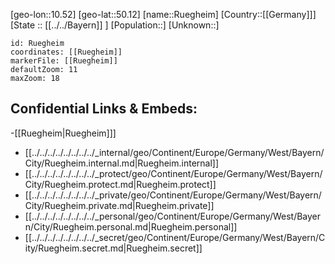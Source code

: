 ﻿---
location: [50.12,10.52]
mapzoom: [7,12] 
mapmarker: city 
type: City
tags:
- geo/City


SpocWebEntityId: 33844
isDeleted: false
confidential: public

---
[geo-lon::10.52]
[geo-lat::50.12]
[name::Ruegheim]
[Country::[[Germany]]]
[State :: [[../../Bayern]] ]
[Population::]
[Unknown::]


```leaflet
id: Ruegheim
coordinates: [[Ruegheim]]
markerFile: [[Ruegheim]]
defaultZoom: 11 
maxZoom: 18
```


## Confidential Links & Embeds: 
-[[Ruegheim|Ruegheim]]] 
- [[../../../../../../../../_internal/geo/Continent/Europe/Germany/West/Bayern/City/Ruegheim.internal.md|Ruegheim.internal]] 
- [[../../../../../../../../_protect/geo/Continent/Europe/Germany/West/Bayern/City/Ruegheim.protect.md|Ruegheim.protect]] 
- [[../../../../../../../../_private/geo/Continent/Europe/Germany/West/Bayern/City/Ruegheim.private.md|Ruegheim.private]] 
- [[../../../../../../../../_personal/geo/Continent/Europe/Germany/West/Bayern/City/Ruegheim.personal.md|Ruegheim.personal]] 
- [[../../../../../../../../_secret/geo/Continent/Europe/Germany/West/Bayern/City/Ruegheim.secret.md|Ruegheim.secret]] 
